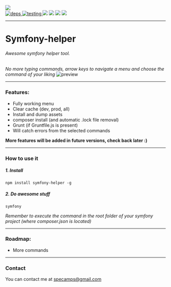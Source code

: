 [![](https://nodei.co/npm/symfony-helper.png?downloads=true&downloadRank=true&stars=true)](https://www.npmjs.com/package/socket-anti-spam)     
[![](https://david-dm.org/michaeldegroot/symfony-helper.svg "deps") ](https://david-dm.org/michaeldegroot/symfony-helper "david-dm")
[![](https://travis-ci.org/michaeldegroot/symfony-helper.svg?branch=master "testing") ](https://travis-ci.org/michaeldegroot/symfony-helper "travis-ci")
[![](https://coveralls.io/repos/michaeldegroot/symfony-helper/badge.svg?branch=master&service=github)](https://coveralls.io/github/michaeldegroot/symfony-helper?branch=master)
![](https://img.shields.io/badge/Node-%3E%3D0.11-green.svg)
![](https://img.shields.io/npm/dt/symfony-helper.svg)
![](https://img.shields.io/npm/l/express.svg)
___
# Symfony-helper
###### Awesome symfony helper tool.

*No more typing commands, arrow keys to navigate a menu and choose the command of your liking*
![preview](http://i.imgur.com/BLezsZR.png "Preview")
___
### Features:
 - Fully working menu
 - Clear cache (dev, prod, all)
 - Install and dump assets
 - composer install (and automatic .lock file removal)
 - Grunt (if Gruntfile.js is present)
 - Will catch errors from the selected commands

**More features will be added in future versions, check back later :)**
___
### How to use it
##### 1. Install
    npm install symfony-helper -g


##### 2. Do awesome stuff
    symfony
*Remember to execute the command in the root folder of your symfony project (where composer.json is located)*
    
___
### Roadmap:

 - More commands
 

___
### Contact  
You can contact me at specamps@gmail.com